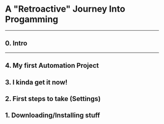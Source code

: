 # A "Retroactive" Journey Into Progamming
---
## 0. Intro
---
## 4. My first Automation Project

## 3. I kinda get it now!

## 2. First steps to take (Settings)

## 1. Downloading/Installing stuff
